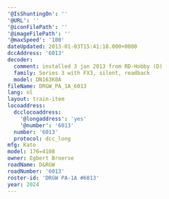 ```yaml
---
'@IsShuntingOn': ''
'@URL': ''
'@iconFilePath': ''
'@imageFilePath': ''
'@maxSpeed': '100'
dateUpdated: 2013-01-03T15:41:18.000+0000
dccAddress: '6013'
decoder:
  comment: installed 3 jan 2013 from RD-Hobby (D)
  family: Series 3 with FX3, silent, readback
  model: DN163K0A
fileName: DRGW_PA_1A_6013
lang: nl
layout: train-item
locoaddress:
  dcclocoaddress:
    '@longaddress': 'yes'
    '@number': '6013'
  number: '6013'
  protocol: dcc_long
mfg: Kato
model: 176=4108
owner: Egbert Broerse
roadName: D&RGW
roadNumber: '6013'
roster-id: 'DRGW PA-1A #6013'
year: 2024
---
```


